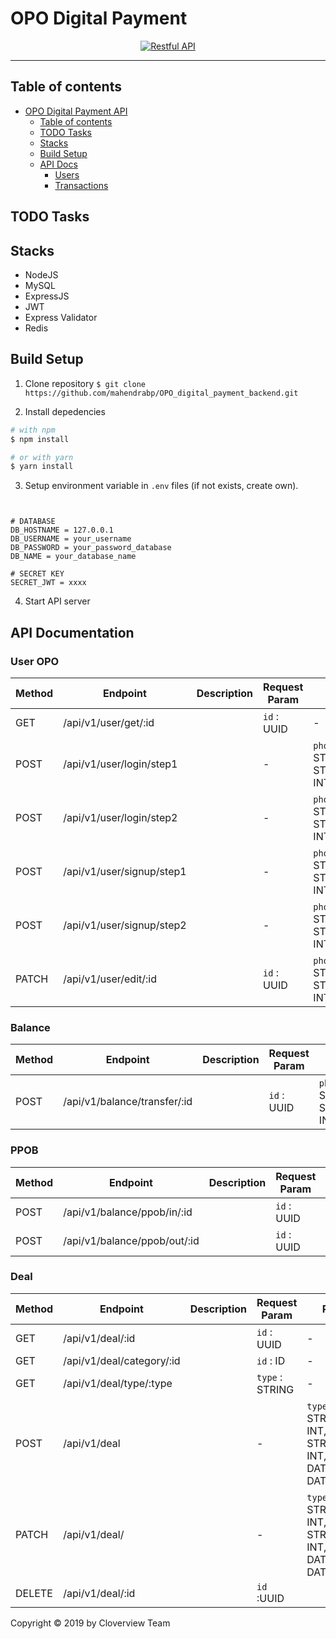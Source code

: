 # OPO Digital Payment

<p align="center">
  <a href="https://nodejs.org/">
    <img title="Restful API" src="https://cdn-images-1.medium.com/max/871/1*d2zLEjERsrs1Rzk_95QU9A.png">
  </a>
</p>

---

## Table of contents

- [OPO Digital Payment API]()
  - [Table of contents](#table-of-contents)
  - [TODO Tasks](#todo-tasks)
  - [Stacks](#stacks)
  - [Build Setup](#build-setup)
  - [API Docs](#api-docs)
    - [Users]()
    - [Transactions]()

## TODO Tasks

## Stacks

- NodeJS
- MySQL
- ExpressJS
- JWT
- Express Validator
- Redis

## Build Setup

1. Clone repository
   `$ git clone https://github.com/mahendrabp/OPO_digital_payment_backend.git`

2. Install depedencies

```bash
# with npm
$ npm install

# or with yarn
$ yarn install
```

3. Setup environment variable in `.env` files (if not exists, create own).

```env


# DATABASE
DB_HOSTNAME = 127.0.0.1
DB_USERNAME = your_username
DB_PASSWORD = your_password_database
DB_NAME = your_database_name

# SECRET KEY
SECRET_JWT = xxxx
```

4. Start API server

## API Documentation

### User OPO

| Method | Endpoint                  | Description | Request Param | Request Body                                                       |
| ------ | ------------------------- | ----------- | ------------- | ------------------------------------------------------------------ |
| GET    | /api/v1/user/get/:id      |             | `id` : UUID   | -                                                                  |
| POST   | /api/v1/user/login/step1  |             | -             | `phone`: STRING,`email`: STRING,`name`: STRING,`securityCode`: INT |
| POST   | /api/v1/user/login/step2  |             | -             | `phone`: STRING,`email`: STRING,`name`: STRING,`securityCode`: INT |
| POST   | /api/v1/user/signup/step1 |             | -             | `phone`: STRING,`email`: STRING,`name`: STRING,`securityCode`: INT |
| POST   | /api/v1/user/signup/step2 |             | -             | `phone`: STRING,`email`: STRING,`name`: STRING,`securityCode`: INT |
| PATCH  | /api/v1/user/edit/:id     |             | `id` : UUID   | `phone`: STRING,`email`: STRING,`name`: STRING,`securityCode`: INT |

### Balance

| Method | Endpoint                     | Description | Request Param | Request Body                                                       |
| ------ | ---------------------------- | ----------- | ------------- | ------------------------------------------------------------------ |
| POST   | /api/v1/balance/transfer/:id |             | `id` : UUID   | `phone`: STRING,`email`: STRING,`name`: STRING,`securityCode`: INT |

### PPOB

| Method | Endpoint                     | Description | Request Param | Request Body                    |
| ------ | ---------------------------- | ----------- | ------------- | ------------------------------- |
| POST   | /api/v1/balance/ppob/in/:id  |             | `id` : UUID   | `nominal`:INT, `merchantId`:INT |
| POST   | /api/v1/balance/ppob/out/:id |             | `id` : UUID   | `nominal`:INT, `merchantId`:INT |

### Deal

| Method | Endpoint                  | Description | Request Param   | Request Body                                                                                             |
| ------ | ------------------------- | ----------- | --------------- | -------------------------------------------------------------------------------------------------------- |
| GET    | /api/v1/deal/:id          |             | `id` : UUID     | -                                                                                                        |
| GET    | /api/v1/deal/category/:id |             | `id` : ID       | -                                                                                                        |
| GET    | /api/v1/deal/type/:type   |             | `type` : STRING | -                                                                                                        |
| POST   | /api/v1/deal              |             | -               | `type`: STRING,`category_id`: INT,`merchant_id`: STRING,`title`: INT,`date_start`: DATE,`date_end`: DATE |
| PATCH  | /api/v1/deal/             |             | -               | `type`: STRING,`category_id`: INT,`merchant_id`: STRING,`title`: INT,`date_start`: DATE,`date_end`: DATE |
| DELETE | /api/v1/deal/:id          |             | `id` :UUID      |                                                                                                          |

Copyright © 2019 by Cloverview Team
